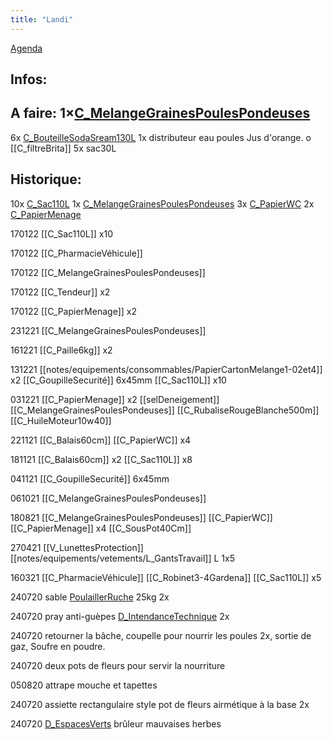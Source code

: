 ```yaml
---
title: "Landi"
---
```


[Agenda](notes/AgendaMaJournee.md) 
## Infos:

## A faire: 1×[C_MelangeGrainesPoulesPondeuses](notes/equipements/consommables/C_MelangeGrainesPoulesPondeuses.md)   
6x [C_BouteilleSodaSream130L](notes/equipements/consommables/C_BouteilleSodaSream130L.md)
1x distributeur eau poules
Jus d'orange. 
o [[C_filtreBrita]]
5x sac30L


## Historique:
10x [C_Sac110L](notes/equipements/consommables/C_Sac110L.md)
1x [C_MelangeGrainesPoulesPondeuses](notes/equipements/consommables/C_MelangeGrainesPoulesPondeuses.md)
3x [C_PapierWC](notes/equipements/consommables/C_PapierWC.md)
2x [C_PapierMenage](notes/equipements/consommables/C_PapierMenage.md)

170122 [[C_Sac110L]] x10

170122 [[C_PharmacieVéhicule]]

170122 [[C_MelangeGrainesPoulesPondeuses]]

170122 [[C_Tendeur]] x2

170122 [[C_PapierMenage]] x2

231221 [[C_MelangeGrainesPoulesPondeuses]]

161221 [[C_Paille6kg]] x2

131221 [[notes/equipements/consommables/PapierCartonMelange1-02et4]] x2 [[C_GoupilleSecurité]] 6x45mm [[C_Sac110L]] x10

031221 [[C_PapierMenage]] x2 [[selDeneigement]] [[C_MelangeGrainesPoulesPondeuses]]  [[C_RubaliseRougeBlanche500m]] [[C_HuileMoteur10w40]]

221121 [[C_Balais60cm]] [[C_PapierWC]] x4

181121 [[C_Balais60cm]] x2 [[C_Sac110L]] x8 

041121 [[C_GoupilleSecurité]] 6x45mm

061021 [[C_MelangeGrainesPoulesPondeuses]]

180821 [[C_MelangeGrainesPoulesPondeuses]] [[C_PapierWC]] [[C_PapierMenage]] x4 [[C_SousPot40Cm]]

270421 [[V_LunettesProtection]] [[notes/equipements/vetements/L_GantsTravail]] L 1x5

160321 [[C_PharmacieVéhicule]] [[C_Robinet3-4Gardena]] [[C_Sac110L]] x5



240720  sable [PoulaillerRuche](notes/zones/PoulaillerRuche.md) 25kg 2x

240720  pray anti-guèpes [D_IntendanceTechnique](notes/departements/D_IntendanceTechnique.md) 2x

240720  retourner la bâche, coupelle pour nourrir les poules 2x, sortie de gaz, Soufre en poudre.

240720 deux pots de fleurs pour servir la nourriture


050820 attrape mouche et tapettes

240720 assiette rectangulaire style pot de fleurs airmétique à la base 2x 

240720  [D_EspacesVerts](notes/departements/D_EspacesVerts.md)  brûleur mauvaises herbes


